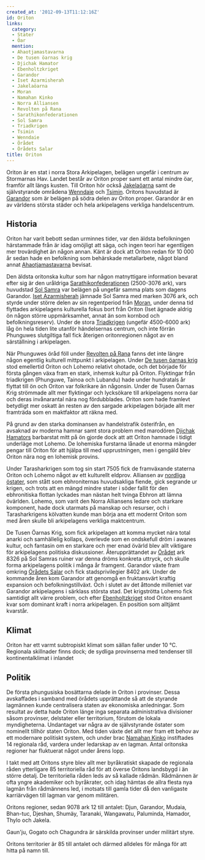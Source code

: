 ```yaml
---
created_at: '2012-09-13T11:12:16Z'
id: Oriton
links:
  category:
  - Stater
  - Öar
  mention:
  - Ahaotjamastavarna
  - De tusen öarnas krig
  - Djichak Hamator
  - Ebenholtzkriget
  - Garandor
  - Iset Azarmisherah
  - Jakelaöarna
  - Moran
  - Namahan Kinko
  - Norra Alliansen
  - Revolten på Rana
  - Sarathikonfederationen
  - Sol Samra
  - Triadkrigen
  - Tsimin
  - Wenndaie
  - Örådet
  - Örådets Salar
title: Oriton
---
```


Oriton är en stat i norra Stora Arkipelagen, belägen ungefär i centrum av Stormarnas Hav. Landet
består av Oriton proper samt ett antal mindre öar, framför allt längs kusten. Till Oriton hör också
[Jakelaöarna] samt de självstyrande områdena [Wenndaie] och [Tsimin]. Oritons huvudstad är
[Garandor] som är belägen på södra delen av Oriton proper. Garandor är en av världens största städer
och hela arkipelagens verkliga handelscentrum.

Historia
--------

Oriton har varit bebott sedan urminnes tider, var den äldsta befolkningen härstammade från är idag
omöjligt att säga, och ingen teori har egentligen mer trovärdighet än någon annan. Känt är dock att
Oriton redan för 10 000 år sedan hade en befolkning som behärskade metallarbete, något bland annat
[Ahaotjamastavarna] bevisat.

Den äldsta oritonska kultur som har någon matnyttigare information bevarat efter sig är den
uråldriga [Sarathikonfederationen] (2500-3076 ark), vars huvudstad [Sol Samra] var belägen på
ungefär samma plats som dagens Garandor. [Iset Azarmisherah] jämnade Sol Samra med marken 3076 ark,
och styrde under större delen av sin regentperiod från [Moran], under denna tid flyttades
arkipelagens kulturella fokus bort från Oriton (Iset ägnade aldrig ön någon större uppmärksamhet,
annat än som kornbod och befolkningsreserv). Under de stora [Triadkrigen] (ungefär 4500-6000 ark)
låg ön hela tiden lite utanför händelsernas centrum, och inte förrän Phunguwes slutgiltiga fall fick
återigen oritonregionen något av en särställning i arkipelagen.

När Phunguwes öråd föll under [Revolten på Rana] fanns det inte längre någon egentlig kulturell
mittpunkt i arkipelagen. Under [De tusen öarnas krig] stod emellertid Oriton och Lohemo relativt
ohotade, och det började för första gången växa fram en stark, inhemsk kultur på Oriton. Flyktingar
från triadkrigen (Phunguwe, Tainoa och Lubandu) hade under hundratals år flyttat till ön och Oriton
var folkrikare än någonsin. Under de Tusen Öarnas Krig strömmade allt mer flyktingar och lycksökare
till arkipelagens norra öar och deras invånarantal nära nog fördubblades. Oriton som hade framlevt
betydligt mer oskatt än resten av den sargade arkipelagen började allt mer framträda som en
maktfaktor att räkna med.

På grund av den starka dominansen av handelstrafik österifrån, en avsaknad av moderna hamnar samt
stora problem med marodören [Djichak Hamators] barbarstat mitt på ön gjorde dock att att Oriton
hamnade i tidigt underläge mot Lohemo. De lohemiska furstarna lånade ut enorma mängder pengar till
Oriton för att hjälpa till med upprustningen, men i gengäld blev Oriton nära nog en lohemisk
provins.

Under Tarasharkrigen som tog sin start 7505 fick de framväxande staterna Oriton och Lohemo något av
ett kulturellt eldprov. Alliansen av [nordliga östater], som stått som ebhroniternas huvudsakliga
fiende, gick segrande ur krigen, och trots att en mängd mindre stater i söder fallit för den
ebhronitiska flottan lyckades man nästan helt tvinga Ebhron att lämna övärlden. Lohemo, som varit
den Norra Alliansens ledare och starkare komponent, hade dock utarmats på manskap och resurser, och
i Tarasharkrigens kölvatten kunde man börja ana ett modernt Oriton som med åren skulle bli
arkipelagens verkliga maktcentrum.

De Tusen Öarnas Krig, som fick arkipelagen att komma mycket nära total anarki och samhällelig
kollaps, överlevde som en ondskefull dröm i awanes kultur, och fantasin om en starkare och mer enad
övärld blev allt viktigare för arkipelagens politiska diskussioner. Återupprättandet av [Örådet] ark
8326 på Sol Samras ruiner var denna dröms konkreta uttryck, och skulle forma arkipelagens politik i
många år framgent. Garandor växte fram omkring [Örådets Salar] och fick stadsprivilegier 8402 ark.
Under de kommande åren kom Garandor att genomgå en fruktansvärt kraftig expansion och
befolkningstillväxt. Och i slutet av det åttonde milleniet var Garandor arkipelagens i särklass
största stad. Det krigströtta Lohemo fick samtidigt allt värre problem, och efter [Ebenholtzkriget]
stod Oriton ensamt kvar som dominant kraft i norra arkipelagen. En position som alltjämt kvarstår.

Klimat
------

Oriton har ett varmt subtropiskt klimat som sällan faller under 10 °C. Regionala skillnader finns
dock; de sydliga provinserna med tendenser till kontinentalklimat i inlandet

Politik
-------

De första phungusiska bosättarna delade in Oriton i provinser. Dessa avskaffades i samband med
örådets upprättande så att de styrande lagmännen kunde centralisera staten av ekonomiska
anledningar. Som resultat av detta hade Oriton länge inga separata administrativa divisioner såsom
provinser, delstater eller territorium, förutom de lokala myndigheterna. Undantaget var några av de
självstyrande östater som nominellt tillhör staten Oriton. Med tiden växte det allt mer fram ett
behov av ett modernare politiskt system, och under brac [Namahan Kinko] instiftades 14 regionala
råd, vardera under ledarskap av en lagman. Antal oritonska regioner har fluktuerat något under årens
lopp.

I takt med att Oritons styre blev allt mer byråkratiskt skapade de regionala råden ytterligare 85
territoriella råd för att överse Oritons landsbygd i än större detalj. De territoriella råden leds
av så kallade rådmän. Rådmännen är ofta yngre akademiker och byråkrater, och idag hämtas de allra
flesta nya lagmän från rådmännens led, i motsats till gamla tider då den vanligaste karriärvägen
till lagman var genom militären.

Oritons regioner, sedan 9078 ark 12 till antalet: Djun, Garandor, Mudaia, Bhan-tuc, Djeshan, Shumäy,
Taranaki, Wangawatu, Paluminda, Hamador, Thylo och Jakela.

Gaun'ju, Gogato och Chagundra är särskilda provinser under militärt styre.

Oritons territorier är 85 till antalet och därmed alldeles för många för att hitta på namn till.

  [Jakelaöarna]: Jakelaöarna
  [Wenndaie]: Wenndaie
  [Tsimin]: Tsimin
  [Garandor]: Garandor
  [Ahaotjamastavarna]: Ahaotjamastavarna
  [Sarathikonfederationen]: Sarathikonfederationen
  [Sol Samra]: Sol_Samra
  [Iset Azarmisherah]: Iset_Azarmisherah
  [Moran]: Moran
  [Triadkrigen]: Triadkrigen
  [Revolten på Rana]: Revolten_på_Rana
  [De tusen öarnas krig]: De_tusen_öarnas_krig
  [Djichak Hamators]: Djichak_Hamator
  [nordliga östater]: Norra_Alliansen
  [Örådet]: Örådet
  [Örådets Salar]: Örådets_Salar
  [Ebenholtzkriget]: Ebenholtzkriget
  [Namahan Kinko]: Namahan_Kinko